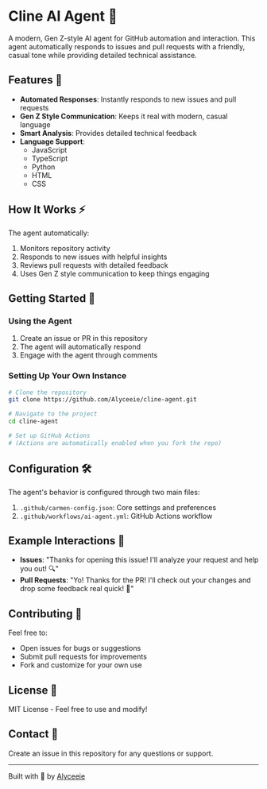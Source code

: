 # Cline AI Agent 🤖

A modern, Gen Z-style AI agent for GitHub automation and interaction. This agent automatically responds to issues and pull requests with a friendly, casual tone while providing detailed technical assistance.

## Features 🚀

- **Automated Responses**: Instantly responds to new issues and pull requests
- **Gen Z Style Communication**: Keeps it real with modern, casual language
- **Smart Analysis**: Provides detailed technical feedback
- **Language Support**:
  - JavaScript
  - TypeScript
  - Python
  - HTML
  - CSS

## How It Works ⚡

The agent automatically:
1. Monitors repository activity
2. Responds to new issues with helpful insights
3. Reviews pull requests with detailed feedback
4. Uses Gen Z style communication to keep things engaging

## Getting Started 🌟

### Using the Agent

1. Create an issue or PR in this repository
2. The agent will automatically respond
3. Engage with the agent through comments

### Setting Up Your Own Instance

```bash
# Clone the repository
git clone https://github.com/Alyceeie/cline-agent.git

# Navigate to the project
cd cline-agent

# Set up GitHub Actions
# (Actions are automatically enabled when you fork the repo)
```

## Configuration 🛠️

The agent's behavior is configured through two main files:

1. `.github/carmen-config.json`: Core settings and preferences
2. `.github/workflows/ai-agent.yml`: GitHub Actions workflow

## Example Interactions 💬

- **Issues**: "Thanks for opening this issue! I'll analyze your request and help you out! 🔍"
- **Pull Requests**: "Yo! Thanks for the PR! I'll check out your changes and drop some feedback real quick! 💫"

## Contributing 🤝

Feel free to:
- Open issues for bugs or suggestions
- Submit pull requests for improvements
- Fork and customize for your own use

## License 📝

MIT License - Feel free to use and modify!

## Contact 📧

Create an issue in this repository for any questions or support.

---
Built with 💙 by [Alyceeie](https://github.com/Alyceeie)
